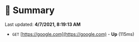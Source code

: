 # 📖 Summary
Last updated: **4/7/2021, 8:19:13 AM**

- `GET` [https://google.com](https://google.com) - **Up** (115ms)
